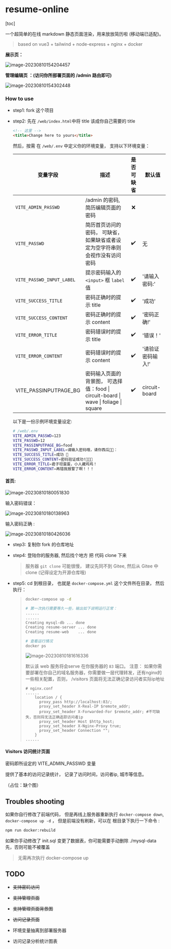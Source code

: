 # resume-online

[toc]

一个超简单的在线 markdown 静态页面渲染，用来放放简历啦 (移动端已适配)。

>  based on vue3 + tailwind + node-express + nginx + docker

**展示页：**

![image-20230810154204457](README.assets/image-20230810154204457.png)

**管理编辑页 ：(访问你所部署页面的 /admin 路由即可)**

![image-20230810154302448](README.assets/image-20230810154302448.png)

### How to use

- step1:  fork 这个项目

- step2:  先在 `/web/index.html`中将 title 该成你自己需要的 title

  ```html
  <!-- 这里 -->
  <title>Change here to yours</title>
  ```

  然后，按需 在 `/web/.env` 中定义你的环境变量， 支持以下环境变量：

  | 变量字段                  | 描述                                                         | 是否可缺省 | 默认值            |
  | ------------------------- | ------------------------------------------------------------ | :--------: | ----------------- |
  | `VITE_ADMIN_PASSWD`       | /admin 的密码, 简历编辑页面的 密码                           |     ❌️      |                   |
  | `VITE_PASSWD`             | 简历首页访问的密码， 可缺省， 如果缺省或者设定为空字符串则会视作没有访问密码 |     ✔️      | 无                |
  | `VITE_PASSWD_INPUT_LABEL` | 提示密码输入的 `<input>` 框 `label` 值                       |     ✔️      | '请输入密码:'     |
  | `VITE_SUCCESS_TITLE`      | 密码正确时的提示 title                                       |     ✔️      | '成功'            |
  | `VITE_SUCCESS_CONTENT`    | 密码正确时的提示 content                                     |     ✔️      | '密码正确!'       |
  | `VITE_ERROR_TITLE`        | 密码错误时的提示 title                                       |     ✔️      | '错误！'          |
  | `VITE_ERROR_CONTENT`      | 密码错误时的提示 content                                     |     ✔️      | '请验证密码输入!' |
  | VITE_PASSINPUTPAGE_BG     | 密码输入页面的背景图， 可选择值：food \| circuit-board \| wave \| foliage \| square |     ✔️      | circuit-board     |

  以下是一份示例环境变量设定:

  ```bash
  # /web/.env
  VITE_ADMIN_PASSWD=123
  VITE_PASSWD=12
  VITE_PASSINPUTPAGE_BG=food
  VITE_PASSWD_INPUT_LABEL=请输入密码哦，请你西瓜🍉️🍉️：
  VITE_SUCCESS_TITLE=成功 🥳️
  VITE_SUCCESS_CONTENT=密码验证成功!🎉️🎉️🎉️
  VITE_ERROR_TITLE=君子坦蛋蛋，小人藏鸡鸡！
  VITE_ERROR_CONTENT=再错我报警了啊！！！
  ```


#### 首页:



![image-20230810180051830](README.assets/image-20230810180051830.png)

输入密码错误：

![image-20230810180138963](README.assets/image-20230810180138963.png)

输入密码正确 : 

![image-20230810180426036](README.assets/image-20230810180426036.png)



- step3: 复制你 fork 的仓库地址

- step4: 登陆你的服务器, 然后找个地方 把 代码 clone 下来

  > 服务器 `git clone` 可能很慢， 建议先同不到 Gitee, 然后从 Gitee 中 clone (记得设定为开源仓库哦)

- step5: cd 到根目录， 也就是  `docker-compose.yml` 这个文件所在目录， 然后执行：

  > ```bash
  > docker-compose up -d
  > ```
  >
  > ```bash
  > # 第一次执行需要等久一些，输出如下说明运行正常：
  > ......
  > ......
  > Creating mysql-db ... done
  > Creating resume-server ... done
  > Creating resume-web    ... done
  > ```
  >
  > ```bash
  > # 查看运行情况
  > docker ps
  > ```
  >
  > ![image-20230810181616336](README.assets/image-20230810181616336.png)
  >
  > 默认该 web 服务将会serve 在你服务器的 `83` 端口。
  > 注意： 如果你需要部署在你自己的域名服务器，你需要做一层代理转发，还有nginx的一些相关配置，否则， /visitors 页面将无法正确记录访问者实际ip地址
  >
  > ```nginx
  > # nginx.conf
  > ......
  >     location / {
  >       proxy_pass http://localhost:83/;
  >       proxy_set_header X-Real-IP $remote_addr; 
  >       proxy_set_header X-Forwarded-For $remote_addr; #不可缺失，否则将无法正确追踪访问者ip
  >       proxy_set_header Host $http_host;
  >       proxy_set_header X-Nginx-Proxy true;
  >       proxy_set_header Connection "";
  >     }
  > ......
  > ```







#### Visitors 访问统计页面

密码即所设定的 VITE_ADMIN_PASSWD 变量

提供了基本的访问记录统计， 记录了访问时间，访问者ip, 城市等信息。

（占位：缺个图）









## Troubles shooting

如果你自行修改了前端代码， 但是再线上服务器重新执行 `docker-compose down`, `docker-compose up -d` ， 但是前端没有刷新，可以在 根目录下执行一下命令 :

```bash
npm run docker:rebuild
```
如果你手动修改了 init.sql 变更了数据表，你可能需要手动删除 ./mysql-data 先，否则可能不被覆盖

> 无需再次执行 docker-compose up



## TODO

- ~~支持密码访问~~

- ~~支持管理页面~~

- ~~支持管理页面背景图~~

- ~~访问记录页面~~

- 环境变量抽离到部署服务器

- 访问记录分析统计图表

  

